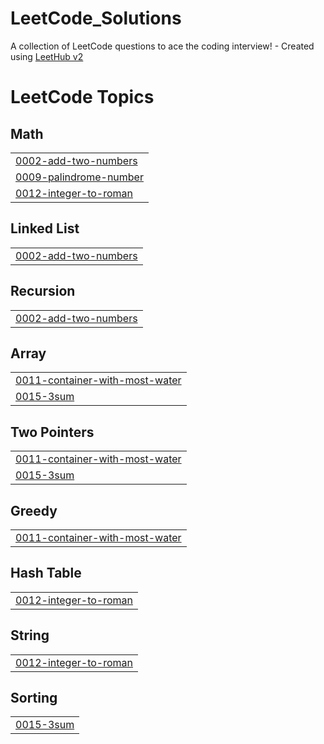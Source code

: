 # LeetCode_Solutions
A collection of LeetCode questions to ace the coding interview! - Created using [LeetHub v2](https://github.com/arunbhardwaj/LeetHub-2.0)

<!---LeetCode Topics Start-->
# LeetCode Topics
## Math
|  |
| ------- |
| [0002-add-two-numbers](https://github.com/Poklol/LeetCode_Solutions/tree/master/0002-add-two-numbers) |
| [0009-palindrome-number](https://github.com/Poklol/LeetCode_Solutions/tree/master/0009-palindrome-number) |
| [0012-integer-to-roman](https://github.com/Poklol/LeetCode_Solutions/tree/master/0012-integer-to-roman) |
## Linked List
|  |
| ------- |
| [0002-add-two-numbers](https://github.com/Poklol/LeetCode_Solutions/tree/master/0002-add-two-numbers) |
## Recursion
|  |
| ------- |
| [0002-add-two-numbers](https://github.com/Poklol/LeetCode_Solutions/tree/master/0002-add-two-numbers) |
## Array
|  |
| ------- |
| [0011-container-with-most-water](https://github.com/Poklol/LeetCode_Solutions/tree/master/0011-container-with-most-water) |
| [0015-3sum](https://github.com/Poklol/LeetCode_Solutions/tree/master/0015-3sum) |
## Two Pointers
|  |
| ------- |
| [0011-container-with-most-water](https://github.com/Poklol/LeetCode_Solutions/tree/master/0011-container-with-most-water) |
| [0015-3sum](https://github.com/Poklol/LeetCode_Solutions/tree/master/0015-3sum) |
## Greedy
|  |
| ------- |
| [0011-container-with-most-water](https://github.com/Poklol/LeetCode_Solutions/tree/master/0011-container-with-most-water) |
## Hash Table
|  |
| ------- |
| [0012-integer-to-roman](https://github.com/Poklol/LeetCode_Solutions/tree/master/0012-integer-to-roman) |
## String
|  |
| ------- |
| [0012-integer-to-roman](https://github.com/Poklol/LeetCode_Solutions/tree/master/0012-integer-to-roman) |
## Sorting
|  |
| ------- |
| [0015-3sum](https://github.com/Poklol/LeetCode_Solutions/tree/master/0015-3sum) |
<!---LeetCode Topics End-->